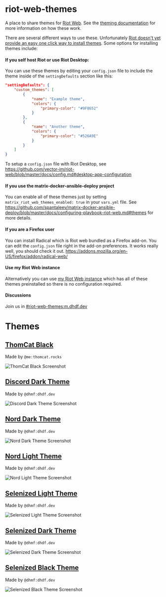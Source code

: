 # riot-web-themes
A place to share themes for [Riot Web](https://github.com/vector-im/riot-web). See the [theming documentation](https://github.com/vector-im/riot-web/blob/master/docs/theming.md) for more information on how these work.

There are several different ways to use these. Unfortunately [Riot doesn't yet provide an easy one click way to install themes](https://github.com/vector-im/riot-web/issues/12517). Some options for installing themes include:

#### If you self host Riot or use Riot Desktop:
You can use these themes by editing your `config.json` file to include the theme inside of the `settingDefaults` section like this:

```json
"settingDefaults": {
    "custom_themes": [
        {
            "name": "Example theme",
            "colors": {
                "primary-color": "#9F8652"
            }
        },
        {
            "name": "Another theme",
            "colors": {
                "primary-color": "#526A9E"
            }
        }
    ]
}
```

To setup a `config.json` file with Riot Desktop, see https://github.com/vector-im/riot-web/blob/master/docs/config.md#desktop-app-configuration

#### If you use the matrix-docker-ansible-deploy project
You can enable all of these themes just by setting `matrix_riot_web_themes_enabled: true` in your `vars.yml` file. See https://github.com/spantaleev/matrix-docker-ansible-deploy/blob/master/docs/configuring-playbook-riot-web.md#themes for more details.

#### If you are a Firefox user
You can install Radical which is Riot web bundled as a Firefox add-on. You can edit the `config.json` file right in the add-on preferences. It works really well, you should check it out. https://addons.mozilla.org/en-US/firefox/addon/radical-web/

#### Use my Riot Web instance
Alternatively you can use [my Riot Web instance](https://riot.raim.ist) which has all of these themes preinstalled so there is no configuration required.

#### Discussions
Join us in [#riot-web-themes:m.dhdf.dev](https://matrix.to/#/!pjCLhvJxLkGjNQFqcB:m.dhdf.dev?via=m.dhdf.dev&via=raim.ist&via=t2bot.io)


# Themes

## [ThomCat Black](ThomCat-Black/ThomCat-Black.json)

Made by `@me:thomcat.rocks`

![ThomCat Black Screenshot](ThomCat-Black/ThomCat%20Black.png)


## [Discord Dark Theme](Discord-Dark-Theme/Discord-Dark-Theme.json)

Made by `@dhmf:dhdf.dev`

![Discord Dark Theme Screenshot](Discord-Dark-Theme/Discord-Dark-Theme.png)


## [Nord Dark Theme](Nord/Nord%20Dark/Nord%20Dark.json)

Made by `@dhmf:dhdf.dev`

![Nord Dark Theme Screenshot](Nord/Nord%20Dark/Nord%20Dark.png)

## [Nord Light Theme](Nord/Nord%20Light/Nord%20Light.json)

Made by `@dhmf:dhdf.dev`

![Nord Light Theme Screenshot](Nord/Nord%20Light/Nord%20Light.png)

## [Selenized Light Theme](Selenized/Selenized%20Light/Selenized%20Light.json)

Made by `@dhmf:dhdf.dev`

![Selenized Light Theme Screenshot](Selenized/Selenized%20Light/Selenized%20Light.png)

## [Selenized Dark Theme](Selenized/Selenized%20Dark/Selenized%20Dark.json)

Made by `@dhmf:dhdf.dev`

![Selenized Dark Theme Screenshot](Selenized/Selenized%20Dark/Selenized%20Dark.png)

## [Selenized Black Theme](Selenized/Selenized%20Black/Selenized%20Black.json)

Made by `@dhmf:dhdf.dev`

![Selenized Black Theme Screenshot](Selenized/Selenized%20Black/Selenized%20Black.png)
